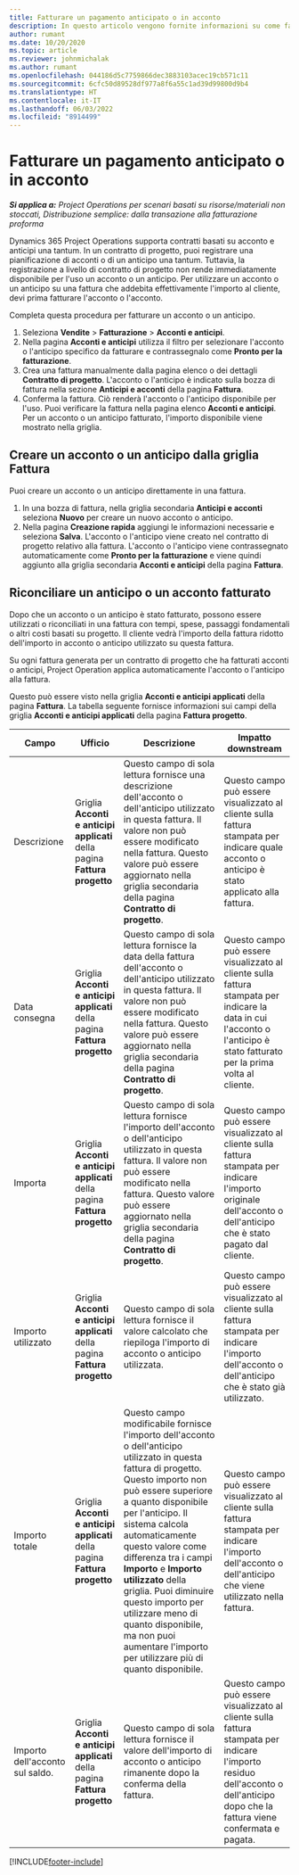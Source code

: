 ```yaml
---
title: Fatturare un pagamento anticipato o in acconto
description: In questo articolo vengono fornite informazioni su come fatturare un acconto o un anticipo in Project Operations.
author: rumant
ms.date: 10/20/2020
ms.topic: article
ms.reviewer: johnmichalak
ms.author: rumant
ms.openlocfilehash: 044186d5c7759866dec3883103acec19cb571c11
ms.sourcegitcommit: 6cfc50d89528df977a8f6a55c1ad39d99800d9b4
ms.translationtype: HT
ms.contentlocale: it-IT
ms.lasthandoff: 06/03/2022
ms.locfileid: "8914499"
---
```

# <a name="invoice-a-retainer-or-an-advance"></a>Fatturare un pagamento anticipato o in acconto

_**Si applica a:** Project Operations per scenari basati su risorse/materiali non stoccati, Distribuzione semplice: dalla transazione alla fatturazione proforma_

Dynamics 365 Project Operations supporta contratti basati su acconto e anticipi una tantum. In un contratto di progetto, puoi registrare una pianificazione di acconti o di un anticipo una tantum. Tuttavia, la registrazione a livello di contratto di progetto non rende immediatamente disponibile per l'uso un acconto o un anticipo. Per utilizzare un acconto o un anticipo su una fattura che addebita effettivamente l'importo al cliente, devi prima fatturare l'acconto o l'acconto.

Completa questa procedura per fatturare un acconto o un anticipo.

1. Seleziona **Vendite** > **Fatturazione** > **Acconti e anticipi**. 
2. Nella pagina **Acconti e anticipi** utilizza il filtro per selezionare l'acconto o l'anticipo specifico da fatturare e contrassegnalo come **Pronto per la fatturazione**.
3. Crea una fattura manualmente dalla pagina elenco o dei dettagli **Contratto di progetto**. L'acconto o l'anticipo è indicato sulla bozza di fattura nella sezione **Anticipi e acconti** della pagina **Fattura**.
4. Conferma la fattura. Ciò renderà l'acconto o l'anticipo disponibile per l'uso. Puoi verificare la fattura nella pagina elenco **Acconti e anticipi**. Per un acconto o un anticipo fatturato, l'importo disponibile viene mostrato nella griglia.

## <a name="create-a-retainer-or-advance-from-the-invoice-grid"></a>Creare un acconto o un anticipo dalla griglia Fattura

Puoi creare un acconto o un anticipo direttamente in una fattura.

1. In una bozza di fattura, nella griglia secondaria **Anticipi e acconti** seleziona **Nuovo** per creare un nuovo acconto o anticipo. 
2. Nella pagina **Creazione rapida** aggiungi le informazioni necessarie e seleziona **Salva**. L'acconto o l'anticipo viene creato nel contratto di progetto relativo alla fattura. L'acconto o l'anticipo viene contrassegnato automaticamente come **Pronto per la fatturazione** e viene quindi aggiunto alla griglia secondaria **Acconti e anticipi** della pagina **Fattura**.

## <a name="reconcile-an-invoiced-retainer-or-advance"></a>Riconciliare un anticipo o un acconto fatturato

Dopo che un acconto o un anticipo è stato fatturato, possono essere utilizzati o riconciliati in una fattura con tempi, spese, passaggi fondamentali o altri costi basati su progetto. Il cliente vedrà l'importo della fattura ridotto dell'importo in acconto o anticipo utilizzato su questa fattura.

Su ogni fattura generata per un contratto di progetto che ha fatturati acconti o anticipi, Project Operation applica automaticamente l'acconto o l'anticipo alla fattura.

Questo può essere visto nella griglia **Acconti e anticipi applicati** della pagina **Fattura**. La tabella seguente fornisce informazioni sui campi della griglia **Acconti e anticipi applicati** della pagina **Fattura progetto**.

| Campo | Ufficio | Descrizione | Impatto downstream |
| --- | --- | --- | --- |
| Descrizione | Griglia **Acconti e anticipi applicati** della pagina **Fattura progetto** |Questo campo di sola lettura fornisce una descrizione dell'acconto o dell'anticipo utilizzato in questa fattura. Il valore non può essere modificato nella fattura. Questo valore può essere aggiornato nella griglia secondaria della pagina **Contratto di progetto**. | Questo campo può essere visualizzato al cliente sulla fattura stampata per indicare quale acconto o anticipo è stato applicato alla fattura. |
| Data consegna | Griglia **Acconti e anticipi applicati** della pagina **Fattura progetto**  | Questo campo di sola lettura fornisce la data della fattura dell'acconto o dell'anticipo utilizzato in questa fattura. Il valore non può essere modificato nella fattura. Questo valore può essere aggiornato nella griglia secondaria della pagina **Contratto di progetto**. | Questo campo può essere visualizzato al cliente sulla fattura stampata per indicare la data in cui l'acconto o l'anticipo è stato fatturato per la prima volta al cliente. |
| Importa | Griglia **Acconti e anticipi applicati** della pagina **Fattura progetto**  | Questo campo di sola lettura fornisce l'importo dell'acconto o dell'anticipo utilizzato in questa fattura. Il valore non può essere modificato nella fattura. Questo valore può essere aggiornato nella griglia secondaria della pagina **Contratto di progetto**. | Questo campo può essere visualizzato al cliente sulla fattura stampata per indicare l'importo originale dell'acconto o dell'anticipo che è stato pagato dal cliente. |
| Importo utilizzato | Griglia **Acconti e anticipi applicati** della pagina **Fattura progetto**  | Questo campo di sola lettura fornisce il valore calcolato che riepiloga l'importo di acconto o anticipo utilizzata. | Questo campo può essere visualizzato al cliente sulla fattura stampata per indicare l'importo dell'acconto o dell'anticipo che è stato già utilizzato. |
| Importo totale | Griglia **Acconti e anticipi applicati** della pagina **Fattura progetto**  | Questo campo modificabile fornisce l'importo dell'acconto o dell'anticipo utilizzato in questa fattura di progetto. Questo importo non può essere superiore a quanto disponibile per l'anticipo. Il sistema calcola automaticamente questo valore come differenza tra i campi **Importo** e **Importo utilizzato** della griglia. Puoi diminuire questo importo per utilizzare meno di quanto disponibile, ma non puoi aumentare l'importo per utilizzare più di quanto disponibile. | Questo campo può essere visualizzato al cliente sulla fattura stampata per indicare l'importo dell'acconto o dell'anticipo che viene utilizzato nella fattura. |
| Importo dell'acconto sul saldo. | Griglia **Acconti e anticipi applicati** della pagina **Fattura progetto**  | Questo campo di sola lettura fornisce il valore dell'importo di acconto o anticipo rimanente dopo la conferma della fattura. | Questo campo può essere visualizzato al cliente sulla fattura stampata per indicare l'importo residuo dell'acconto o dell'anticipo dopo che la fattura viene confermata e pagata. |


[!INCLUDE[footer-include](../../includes/footer-banner.md)]